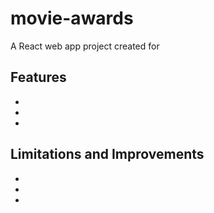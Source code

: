 # movie-awards

A React web app project created for

## Features
* 
* 
* 

## Limitations and Improvements
* 
* 
* 
